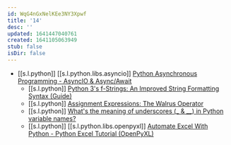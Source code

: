 ```yaml
---
id: WqG4nGxNelKEe3NY3Xpwf
title: '14'
desc: ''
updated: 1641447040761
created: 1641105063949
stub: false
isDir: false
---
```


-  [[s.l.python]] [[s.l.python.libs.asyncio]] [Python Asynchronous Programming - AsyncIO & Async/Await](https://youtu.be/t5Bo1Je9EmE)
   -  [[s.l.python]] [Python 3's f-Strings: An Improved String Formatting Syntax (Guide)](https://realpython.com/python-f-strings/)
   -  [[s.l.python]] [Assignment Expressions: The Walrus Operator](https://realpython.com/lessons/assignment-expressions/)
   -  [[s.l.python]] [What's the meaning of underscores (\_ & \_\_) in Python variable names?](https://youtu.be/ALZmCy2u0jQ)
   -  [[s.l.python]] [[s.l.python.libs.openpyxl]] [Automate Excel With Python - Python Excel Tutorial (OpenPyXL)](https://youtu.be/7YS6YDQKFh0)
